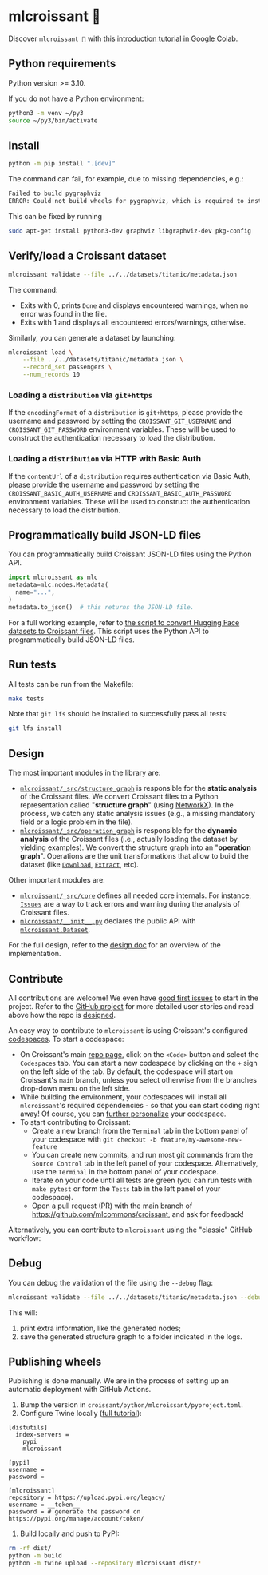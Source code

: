 # mlcroissant 🥐

Discover `mlcroissant 🥐` with this
[introduction tutorial in Google Colab](https://colab.sandbox.google.com/github/mlcommons/croissant/blob/main/python/mlcroissant/recipes/introduction.ipynb).

## Python requirements

Python version >= 3.10.

If you do not have a Python environment:

```bash
python3 -m venv ~/py3
source ~/py3/bin/activate
```

## Install

```bash
python -m pip install ".[dev]"
```

The command can fail, for example, due to missing dependencies, e.g.:

```bash
Failed to build pygraphviz
ERROR: Could not build wheels for pygraphviz, which is required to install pyproject.toml-based projects
```

This can be fixed by running

```bash
sudo apt-get install python3-dev graphviz libgraphviz-dev pkg-config
```

## Verify/load a Croissant dataset

```bash
mlcroissant validate --file ../../datasets/titanic/metadata.json
```

The command:

- Exits with 0, prints `Done` and displays encountered warnings, when no error was found in the file.
- Exits with 1 and displays all encountered errors/warnings, otherwise.

Similarly, you can generate a dataset by launching:

```bash
mlcroissant load \
    --file ../../datasets/titanic/metadata.json \
    --record_set passengers \
    --num_records 10
```

### Loading a `distribution` via `git+https`

If the `encodingFormat` of a `distribution` is `git+https`, please provide the username and password by setting the `CROISSANT_GIT_USERNAME` and `CROISSANT_GIT_PASSWORD` environment variables. These will be used to construct the authentication necessary to load the distribution.

### Loading a `distribution` via HTTP with Basic Auth

If the `contentUrl` of a `distribution` requires authentication via Basic Auth, please provide the username and password by setting the `CROISSANT_BASIC_AUTH_USERNAME` and `CROISSANT_BASIC_AUTH_PASSWORD` environment variables. These will be used to construct the authentication necessary to load the distribution.

## Programmatically build JSON-LD files

You can programmatically build Croissant JSON-LD files using the Python API.

```python
import mlcroissant as mlc
metadata=mlc.nodes.Metadata(
  name="...",
)
metadata.to_json()  # this returns the JSON-LD file.
```

For a full working example, refer to
[the script to convert Hugging Face datasets to Croissant files](./mlcroissant/scripts/from_huggingface_to_croissant.py).
This script uses the Python API to programmatically build JSON-LD files.

## Run tests

All tests can be run from the Makefile:

```bash
make tests
```

Note that `git lfs` should be installed to successfully pass all tests:

```bash
git lfs install
```

## Design

The most important modules in the library are:

- [`mlcroissant/_src/structure_graph`](./mlcroissant/_src/structure_graph/graph.py) is responsible for the **static analysis** of the Croissant files. We convert Croissant files to a Python representation called "**structure graph**" (using [NetworkX](https://networkx.org/)). In the process, we catch any static analysis issues (e.g., a missing mandatory field or a logic problem in the file).
- [`mlcroissant/_src/operation_graph`](./mlcroissant/_src/operation_graph/graph.py) is responsible for the **dynamic analysis** of the Croissant files (i.e., actually loading the dataset by yielding examples). We convert the structure graph into an "**operation graph**". Operations are the unit transformations that allow to build the dataset (like [`Download`](./mlcroissant/_src/operation_graph/operations/download.py), [`Extract`](./mlcroissant/_src/operation_graph/operations/extract.py), etc).

Other important modules are:

- [`mlcroissant/_src/core`](./mlcroissant/_src/core) defines all needed core internals. For instance, [`Issues`](./mlcroissant/_src/core/issues.py) are a way to track errors and warning during the analysis of Croissant files.
- [`mlcroissant/__init__.py`](./mlcroissant/__init__.py) declares the public API with [`mlcroissant.Dataset`](./mlcroissant/_src/datasets.py).

For the full design, refer to the [design doc](https://docs.google.com/document/d/1zYQIUX9ae1sZOOBq9OCsJ8JW8-Ejy3NLSeqaI5LtOEM/edit?resourcekey=0-CK78DfFvF7fnufyZqF3h3Q) for an overview of the implementation.

## Contribute

All contributions are welcome! We even have [good first issues](https://github.com/mlcommons/croissant/issues?q=is%3Aissue+is%3Aopen+label%3A%22good+first+issue%22) to start in the project. Refer to the [GitHub project](https://github.com/orgs/mlcommons/projects/26) for more detailed user stories and read above how the repo is [designed](#design).

An easy way to contribute to `mlcroissant` is using Croissant's configured [codespaces](https://docs.github.com/en/codespaces/overview).
To start a codespace:

- On Croissant's main [repo page](https://github.com/mlcommons/croissant), click on the `<Code>` button and select the `Codespaces` tab. You can start a new codespace by clicking on the `+` sign on the left side of the tab. By default, the codespace will start on Croissant's `main` branch, unless you select otherwise from the branches drop-down menu on the left side.
- While building the environment, your codespaces will install all `mlcroissant`'s required dependencies - so that you can start coding right away! Of course, you can [further personalize](https://docs.github.com/en/codespaces/customizing-your-codespace/personalizing-github-codespaces-for-your-account) your codespace.
- To start contributing to Croissant:
  - Create a new branch from the `Terminal` tab in the bottom panel of your codespace with `git checkout -b feature/my-awesome-new-feature`
  - You can create new commits, and run most git commands from the `Source Control` tab in the left panel of your codespace. Alternatively, use the `Terminal` in the bottom panel of your codespace.
  - Iterate on your code until all tests are green (you can run tests with `make pytest` or form the `Tests` tab in the left panel of your codespace).
  - Open a pull request (PR) with the main branch of https://github.com/mlcommons/croissant, and ask for feedback!

Alternatively, you can contribute to `mlcroissant` using the "classic" GitHub workflow:

## Debug

You can debug the validation of the file using the `--debug` flag:

```bash
mlcroissant validate --file ../../datasets/titanic/metadata.json --debug
```

This will:
1. print extra information, like the generated nodes;
2. save the generated structure graph to a folder indicated in the logs.

## Publishing wheels

Publishing is done manually.
We are in the process of setting up an automatic deployment with GitHub Actions.

1. Bump the version in `croissant/python/mlcroissant/pyproject.toml`.
1. Configure Twine locally ([full tutorial](https://packaging.python.org/en/latest/tutorials/packaging-projects/)):
```
[distutils]
  index-servers =
    pypi
    mlcroissant

[pypi]
username =
password =

[mlcroissant]
repository = https://upload.pypi.org/legacy/
username = __token__
password = # generate the password on https://pypi.org/manage/account/token/
```
1. Build locally and push to PyPI:
```bash
rm -rf dist/
python -m build
python -m twine upload --repository mlcroissant dist/*
```
